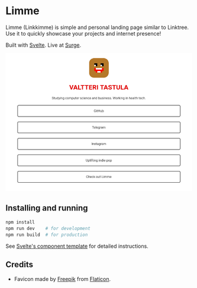 # Limme

Limme (Linkkimme) is simple and personal landing page similar to Linktree. Use it to quickly showcase your projects and internet presence!

Built with [Svelte](https://svelte.dev). Live at [Surge](https://ula.surge.sh).

![Initial version of Limme featuring my profile](screenshots/v1.png)

## Installing and running

```bash
npm install
npm run dev    # for development
npm run build  # for production
```

See [Svelte's component template](https://github.com/sveltejs/component-template) for detailed instructions.

## Credits

- Favicon made by [Freepik](https://www.freepik.com) from [Flaticon](https://www.flaticon.com).
